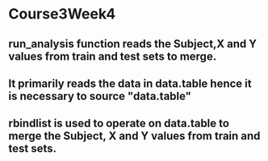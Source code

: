# Course3Week4
## run_analysis function reads the Subject,X and Y values from train and test sets to merge.
## It primarily reads the data in data.table hence it is necessary to source "data.table"
## rbindlist is used to operate on data.table to merge the Subject, X and Y values from train and test sets.
